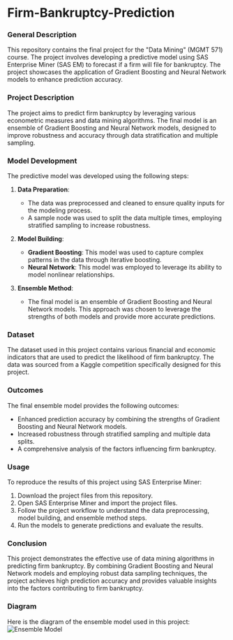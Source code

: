 # Firm-Bankruptcy-Prediction
### General Description
This repository contains the final project for the "Data Mining" (MGMT 571) course. The project involves developing a predictive model using SAS Enterprise Miner (SAS EM) to forecast if a firm will file for bankruptcy. The project showcases the application of Gradient Boosting and Neural Network models to enhance prediction accuracy.

### Project Description
The project aims to predict firm bankruptcy by leveraging various econometric measures and data mining algorithms. The final model is an ensemble of Gradient Boosting and Neural Network models, designed to improve robustness and accuracy through data stratification and multiple sampling.

### Model Development
The predictive model was developed using the following steps:

1. **Data Preparation**:
   - The data was preprocessed and cleaned to ensure quality inputs for the modeling process.
   - A sample node was used to split the data multiple times, employing stratified sampling to increase robustness.

2. **Model Building**:
   - **Gradient Boosting**: This model was used to capture complex patterns in the data through iterative boosting.
   - **Neural Network**: This model was employed to leverage its ability to model nonlinear relationships.

3. **Ensemble Method**:
   - The final model is an ensemble of Gradient Boosting and Neural Network models. This approach was chosen to leverage the strengths of both models and provide more accurate predictions.

### Dataset
The dataset used in this project contains various financial and economic indicators that are used to predict the likelihood of firm bankruptcy. The data was sourced from a Kaggle competition specifically designed for this project.

### Outcomes
The final ensemble model provides the following outcomes:
- Enhanced prediction accuracy by combining the strengths of Gradient Boosting and Neural Network models.
- Increased robustness through stratified sampling and multiple data splits.
- A comprehensive analysis of the factors influencing firm bankruptcy.

### Usage
To reproduce the results of this project using SAS Enterprise Miner:
1. Download the project files from this repository.
2. Open SAS Enterprise Miner and import the project files.
3. Follow the project workflow to understand the data preprocessing, model building, and ensemble method steps.
4. Run the models to generate predictions and evaluate the results.

### Conclusion
This project demonstrates the effective use of data mining algorithms in predicting firm bankruptcy. By combining Gradient Boosting and Neural Network models and employing robust data sampling techniques, the project achieves high prediction accuracy and provides valuable insights into the factors contributing to firm bankruptcy.

### Diagram
Here is the diagram of the ensemble model used in this project:
![Ensemble Model](assets/ensemble_model.png)

